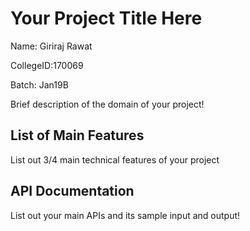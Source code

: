 # Your Project Title Here
Name: Giriraj Rawat

CollegeID:170069

Batch: Jan19B

Brief description of the domain of your project!

## List of Main Features
List out 3/4 main technical features of your project

## API Documentation
List out your main APIs and its sample input and output!

